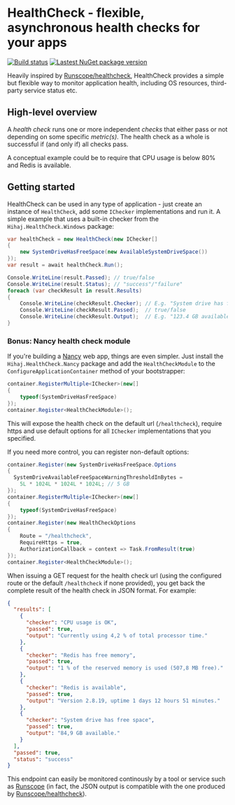 # HealthCheck - flexible, asynchronous health checks for your apps

[![Build status](https://img.shields.io/appveyor/ci/hihaj/healthcheck/master.svg)](https://ci.appveyor.com/project/Hihaj/healthcheck/branch/master)
[![Lastest NuGet package version](https://img.shields.io/nuget/v/Hihaj.HealthCheck.svg)](https://www.nuget.org/packages?q=hihaj.healthcheck)

Heavily inspired by [Runscope/healthcheck](https://github.com/Runscope/healthcheck), HealthCheck provides a simple but flexible way to monitor application health, including OS resources, third-party service status etc.

## High-level overview

A *health check* runs one or more independent *checks* that either pass or not depending on some specific *metric(s)*. The health check as a whole is successful if (and only if) all checks pass.

A conceptual example could be to require that CPU usage is below 80% and Redis is available.

## Getting started

HealthCheck can be used in any type of application - just create an instance of `HealthCheck`, add some `IChecker` implementations and run it. A simple example that uses a built-in checker from the `Hihaj.HealthCheck.Windows` package:

```c#
var healthCheck = new HealthCheck(new IChecker[]
{
    new SystemDriveHasFreeSpace(new AvailableSystemDriveSpace())
});
var result = await healthCheck.Run();

Console.WriteLine(result.Passed); // true/false
Console.WriteLine(result.Status); // "success"/"failure"
foreach (var checkResult in result.Results)
{
    Console.WriteLine(checkResult.Checker); // E.g. "System drive has free space"
    Console.WriteLine(checkResult.Passed);  // true/false
    Console.WriteLine(checkResult.Output);  // E.g. "123.4 GB available"
}
```

### Bonus: Nancy health check module

If you're building a [Nancy](https://github.com/NancyFx) web app, things are even simpler. Just install the `Hihaj.HealthCheck.Nancy` package and add the `HealthCheckModule` to the `ConfigureApplicationContainer` method of your bootstrapper:

```c#
container.RegisterMultiple<IChecker>(new[]
{
    typeof(SystemDriveHasFreeSpace)
});
container.Register<HealthCheckModule>();
```

This will expose the health check on the default url (`/healthcheck`), require https and use default options for all `IChecker` implementations that you specified.

If you need more control, you can register non-default options:

```c#
container.Register(new SystemDriveHasFreeSpace.Options
{
  SystemDriveAvailableFreeSpaceWarningThresholdInBytes =
    5L * 1024L * 1024L * 1024L; // 5 GB
});
container.RegisterMultiple<IChecker>(new[]
{
    typeof(SystemDriveHasFreeSpace)
});
container.Register(new HealthCheckOptions
{
    Route = "/healthcheck",
    RequireHttps = true,
    AuthorizationCallback = context => Task.FromResult(true)
});
container.Register<HealthCheckModule>();
```

When issuing a GET request for the health check url (using the configured route or the default `/healthcheck` if none provided), you get back the complete result of the health check in JSON format. For example:

```json
{
  "results": [
    {
      "checker": "CPU usage is OK",
      "passed": true,
      "output": "Currently using 4,2 % of total processor time."
    },
    {
      "checker": "Redis has free memory",
      "passed": true,
      "output": "1 % of the reserved memory is used (507,8 MB free)."
    },
    {
      "checker": "Redis is available",
      "passed": true,
      "output": "Version 2.8.19, uptime 1 days 12 hours 51 minutes."
    },
    {
      "checker": "System drive has free space",
      "passed": true,
      "output": "84,9 GB available."
    }
  ],
  "passed": true,
  "status": "success"
}
```

This endpoint can easily be monitored continously by a tool or service such as [Runscope](https://www.runscope.com/) (in fact, the JSON output is compatible with the one produced by [Runscope/healthcheck](https://github.com/Runscope/healthcheck)).
